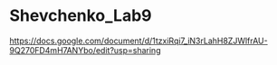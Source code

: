 # Shevchenko_Lab9
https://docs.google.com/document/d/1tzxiRqi7_iN3rLahH8ZJWlfrAU-9Q270FD4mH7ANYbo/edit?usp=sharing
